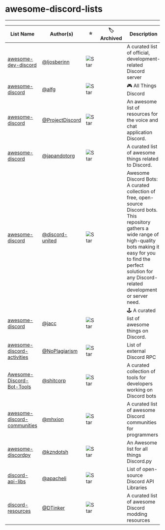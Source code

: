 # awesome-discord-lists

---

| List Name                                                                                | Author(s)                                            | ⭐ | 🏷️ Archived | Description |
|------------------------------------------------------------------------------------------|------------------------------------------------------| - | ----------- | ----------- |
| [awesome-dev-discord](https://github.com/ljosberinn/awesome-dev-discord)                 | [@ljosberinn](https://github.com/ljosberinn)         | ![Star](https://img.shields.io/github/stars/ljosberinn/awesome-dev-discord?style=flat-square) |  | A curated list of official, development-related Discord server |
| [awesome-discord](https://github.com/alfg/awesome-discord)                               | [@alfg](https://github.com/alfg)                     | ![Star](https://img.shields.io/github/stars/alfg/awesome-discord?style=flat-square) |  | :video_game: All Things Discord |
| [awesome-discord](https://github.com/ProjectDiscord/awesome-discord)                     | [@ProjectDiscord](https://github.com/ProjectDiscord) | ![Star](https://img.shields.io/github/stars/ProjectDiscord/awesome-discord?style=flat-square) |  | An awesome list of resources for the voice and chat application Discord. |
| [awesome-discord](https://github.com/japandotorg/awesome-discord)                        | [@japandotorg](https://github.com/japandotorg)       | ![Star](https://img.shields.io/github/stars/japandotorg/awesome-discord?style=flat-square) |  | A curated list of awesome things related to Discord. |
| [awesome-discord](https://github.com/discord-united/awesome-discord)                     | [@discord-united](https://github.com/discord-united) | ![Star](https://img.shields.io/github/stars/discord-united/awesome-discord?style=flat-square) |  | Awesome Discord Bots: A curated collection of free, open-source Discord bots. This repository gathers a wide range of high-quality bots making it easy for you to find the perfect solution for any Discord-related development or server need. |
| [awesome-discord](https://github.com/jacc/awesome-discord)                               | [@jacc](https://github.com/jacc)                     | ![Star](https://img.shields.io/github/stars/jacc/awesome-discord?style=flat-square) |  | 🕹 A curated list of awesome things on Discord. |
| [awesome-discord-activities](https://github.com/NoPlagiarism/awesome-discord-activities) | [@NoPlagiarism](https://github.com/NoPlagiarism)     | ![Star](https://img.shields.io/github/stars/NoPlagiarism/awesome-discord-activities?style=flat-square) |  | List of external Discord RPC |
| [Awesome-Discord-Bot-Tools](https://github.com/shitcorp/Awesome-Discord-Bot-Tools)       | [@shitcorp](https://github.com/shitcorp)             | ![Star](https://img.shields.io/github/stars/shitcorp/awesome-discord-bot-tools?style=flat-square) |  | A curated collection of tools for developers working on Discord bots |
| [awesome-discord-communities](https://github.com/mhxion/awesome-discord-communities)     | [@mhxion](https://github.com/mhxion)                 | ![Star](https://img.shields.io/github/stars/mhxion/awesome-discord-communities?style=flat-square) |  | A curated list of awesome Discord communities for programmers |
| [awesome-discordpy](https://github.com/kzndotsh/awesome-discordpy)                       | [@kzndotsh](https://github.com/kzndotsh)             | ![Star](https://img.shields.io/github/stars/kzndotsh/awesome-discordpy?style=flat-square) |  | An Awesome list for all things Discord.py |
| [discord-api-libs](https://github.com/apacheli/discord-api-libs)                         | [@apacheli](https://github.com/apacheli)             | ![Star](https://img.shields.io/github/stars/apacheli/discord-api-libs?style=flat-square) |  | List of open-source Discord API Libraries |
| [discord-resources](https://github.com/DTinker/discord-resources)                        | [@DTinker](https://github.com/DTinker)               | ![Star](https://img.shields.io/github/stars/DTinker/discord-resources?style=flat-square) |  | A curated list of awesome Discord modding resources |